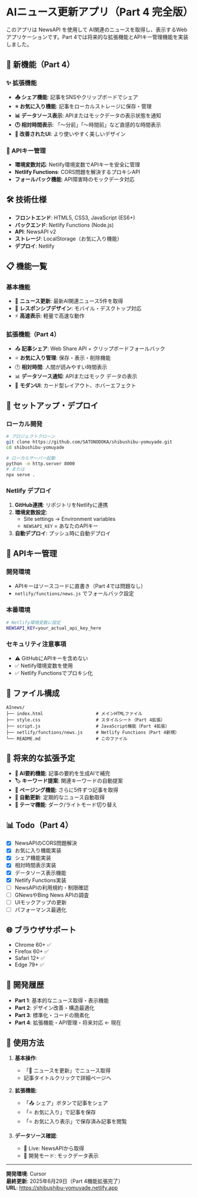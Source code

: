 # AIニュース更新アプリ（Part 4 完全版）

このアプリは NewsAPI を使用して AI関連のニュースを取得し、表示するWebアプリケーションです。Part 4では将来的な拡張機能とAPIキー管理機能を実装しました。

## 🚀 新機能（Part 4）

### ✨ 拡張機能
- **📤 シェア機能**: 記事をSNSやクリップボードでシェア
- **⭐ お気に入り機能**: 記事をローカルストレージに保存・管理
- **📊 データソース表示**: APIまたはモックデータの表示状態を通知
- **🕐 相対時間表示**: 「〜分前」「〜時間前」など直感的な時間表示
- **🎯 改善されたUI**: より使いやすく美しいデザイン

### 🔐 APIキー管理
- **環境変数対応**: Netlify環境変数でAPIキーを安全に管理
- **Netlify Functions**: CORS問題を解決するプロキシAPI
- **フォールバック機能**: API障害時のモックデータ対応

## 🛠️ 技術仕様

- **フロントエンド**: HTML5, CSS3, JavaScript (ES6+)
- **バックエンド**: Netlify Functions (Node.js)
- **API**: NewsAPI v2
- **ストレージ**: LocalStorage（お気に入り機能）
- **デプロイ**: Netlify

## 📋 機能一覧

### 基本機能
- 🔄 **ニュース更新**: 最新AI関連ニュース5件を取得
- 📱 **レスポンシブデザイン**: モバイル・デスクトップ対応
- ⚡ **高速表示**: 軽量で高速な動作

### 拡張機能（Part 4）
- 📤 **記事シェア**: Web Share API + クリップボードフォールバック
- ⭐ **お気に入り管理**: 保存・表示・削除機能
- 🕐 **相対時間**: 人間が読みやすい時間表示
- 📊 **データソース通知**: APIまたはモック データの表示
- 🎨 **モダンUI**: カード型レイアウト、ホバーエフェクト

## 🔧 セットアップ・デプロイ

### ローカル開発
```bash
# プロジェクトクローン
git clone https://github.com/SATONODOKA/shibushibu-yomuyade.git
cd shibushibu-yomuyade

# ローカルサーバー起動
python -m http.server 8000
# または
npx serve .
```

### Netlify デプロイ
1. **GitHub連携**: リポジトリをNetlifyに連携
2. **環境変数設定**: 
   - Site settings → Environment variables
   - `NEWSAPI_KEY` = あなたのAPIキー
3. **自動デプロイ**: プッシュ時に自動デプロイ

## 🔑 APIキー管理

### 開発環境
- APIキーはソースコードに直書き（Part 4では問題なし）
- `netlify/functions/news.js` でフォールバック設定

### 本番環境
```bash
# Netlify環境変数に設定
NEWSAPI_KEY=your_actual_api_key_here
```

### セキュリティ注意事項
- ⚠️ GitHubにAPIキーを含めない
- ✅ Netlify環境変数を使用
- ✅ Netlify Functionsでプロキシ化

## 📁 ファイル構成
```
AInews/
├── index.html                    # メインHTMLファイル
├── style.css                     # スタイルシート（Part 4拡張）
├── script.js                     # JavaScript機能（Part 4拡張）
├── netlify/functions/news.js     # Netlify Functions（Part 4新規）
└── README.md                     # このファイル
```

## 🔮 将来的な拡張予定

- **🤖 AI要約機能**: 記事の要約を生成AIで補完
- **🏷️ キーワード提案**: 関連キーワードの自動提案
- **📄 ページング機能**: さらに5件ずつ記事を取得
- **🔄 自動更新**: 定期的なニュース自動取得
- **🎨 テーマ機能**: ダーク/ライトモード切り替え

## 📊 Todo（Part 4）

- [x] NewsAPIのCORS問題解決
- [x] お気に入り機能実装
- [x] シェア機能実装
- [x] 相対時間表示実装
- [x] データソース表示機能
- [x] Netlify Functions実装
- [ ] NewsAPIの利用規約・制限確認
- [ ] GNewsやBing News APIの調査
- [ ] UIモックアップの更新
- [ ] パフォーマンス最適化

## 🌐 ブラウザサポート

- Chrome 60+ ✅
- Firefox 60+ ✅
- Safari 12+ ✅
- Edge 79+ ✅

## 📝 開発履歴

- **Part 1**: 基本的なニュース取得・表示機能
- **Part 2**: デザイン改善・構造最適化
- **Part 3**: 標準化・コードの簡素化
- **Part 4**: 拡張機能・API管理・将来対応 ← 現在

## 🎯 使用方法

1. **基本操作**:
   - 「🔄 ニュースを更新」でニュース取得
   - 記事タイトルクリックで詳細ページへ

2. **拡張機能**:
   - 「📤 シェア」ボタンで記事をシェア
   - 「⭐ お気に入り」で記事を保存
   - 「⭐ お気に入り表示」で保存済み記事を閲覧

3. **データソース確認**:
   - 📡 Live: NewsAPIから取得
   - 📝 開発モード: モックデータ表示

---
**開発環境**: Cursor  
**最終更新**: 2025年6月29日（Part 4機能拡張完了）  
**URL**: https://shibushibu-yomuyade.netlify.app 